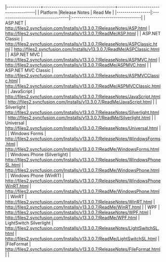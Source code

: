 

|-----------------+------------------------------------+------------------------------------|
|   Platform      |Release Notes                       | Read Me                            |
|-----------------|:-----------------------------------|:-----------------------------------|
| ASP.NET                      | <http://files2.syncfusion.com/Installs/v13.3.0.7/ReleaseNotes/ASP.html>                           | <http://files2.syncfusion.com/Installs/v13.3.0.7/ReadMe/ASP.html>               |
| ASP.NET Classic              | <http://files2.syncfusion.com/Installs/v13.3.0.7/ReleaseNotes/ASPClassic.html>                   | <http://files2.syncfusion.com/Installs/v13.3.0.7/ReadMe/ASPClassic.html>     |
| ASP.NET MVC                  | <http://files2.syncfusion.com/Installs/v13.3.0.7/ReleaseNotes/ASPMVC.html>                        | <http://files2.syncfusion.com/Installs/v13.3.0.7/ReadMe/ASPMVC.html>            |
| ASP.NET MVC Classic          | <http://files2.syncfusion.com/Installs/v13.3.0.7/ReleaseNotes/ASPMVCClassic.html>                | <http://files2.syncfusion.com/Installs/v13.3.0.7/ReadMe/ASPMVCClassic.html>     |
| JavaScript                   | <http://files2.syncfusion.com/Installs/v13.3.0.7/ReleaseNotes/JavaScript.html>                               | <http://files2.syncfusion.com/Installs/v13.3.0.7/ReadMe/JavaScript.html>        |
| Silverlight                  | <http://files2.syncfusion.com/Installs/v13.3.0.7/ReleaseNotes/Silverlight.html>                      | <http://files2.syncfusion.com/Installs/v13.3.0.7/ReadMe/Silverlight.html>       |
| Universal                | <http://files2.syncfusion.com/Installs/v13.3.0.7/ReleaseNotes/Universal.html>                      |       |
| Windows Forms                | <http://files2.syncfusion.com/Installs/v13.3.0.7/ReleaseNotes/WindowsForms.html>                     | <http://files2.syncfusion.com/Installs/v13.3.0.7/ReadMe/WindowsForms.html>      |
| Windows Phone (Silverlight)  | <http://files2.syncfusion.com/Installs/v13.3.0.7/ReleaseNotes/WindowsPhoneSL.html>               | <http://files2.syncfusion.com/Installs/v13.3.0.7/ReadMe/WindowsPhone.html>      |
| Windows Phone  (WinRT)       | <http://files2.syncfusion.com/Installs/v13.3.0.7/ReleaseNotes/WindowsPhoneWinRT.html>                     | <http://files2.syncfusion.com/Installs/v13.3.0.7/ReadMe/WindowsPhone.html>      |
| WinRT                        | <http://files2.syncfusion.com/Installs/v13.3.0.7/ReleaseNotes/WinRT.html>                            | <http://files2.syncfusion.com/Installs/v13.3.0.7/ReadMe/WinRT.html>             |
| WPF                          | <http://files2.syncfusion.com/Installs/v13.3.0.7/ReleaseNotes/WPF.html>                              | <http://files2.syncfusion.com/Installs/v13.3.0.7/ReadMe/WPF.html>               |  
LightSwitch Silverlight                       | <http://files2.syncfusion.com/Installs/v13.3.0.7/ReleaseNotes/LightSwitchSL.html>                              | <http://files2.syncfusion.com/Installs/v13.3.0.7/ReadMe/LightSwitchSL.html>               |
|FileFormat                  | <http://files2.syncfusion.com/Installs/v13.3.0.7/ReleaseNotes/FileFormat.html>                              |            |

